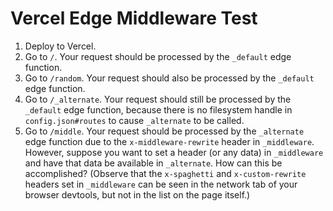 # Vercel Edge Middleware Test

1. Deploy to Vercel.
2. Go to `/`. Your request should be processed by the `_default` edge function.
3. Go to `/random`. Your request should also be processed by the `_default` edge function.
4. Go to `/_alternate`. Your request should still be processed by the `_default` edge function, because there is no filesystem handle in `config.json#routes` to cause `_alternate` to be called.
5. Go to `/middle`. Your request should be processed by the `_alternate` edge function due to the `x-middleware-rewrite` header in `_middleware`. However, suppose you want to set a header (or any data) in `_middleware` and have that data be available in `_alternate`. How can this be accomplished? (Observe that the `x-spaghetti` and `x-custom-rewrite` headers set in `_middleware` can be seen in the network tab of your browser devtools, but not in the list on the page itself.)
